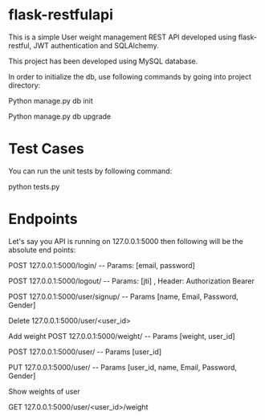 # flask-restfulapi
This is a simple User weight management REST API developed using flask-restful, JWT authentication and SQLAlchemy.

This project has been developed using MySQL database.

In order to initialize the db, use following commands by going into project directory:

Python manage.py db init

Python manage.py db upgrade

# Test Cases
You can run the unit tests by following command:

python tests.py 

# Endpoints
Let's say you API is running on 127.0.0.1:5000 then following will be the absolute end points:

POST 127.0.0.1:5000/login/
-- Params: [email, password]

POST 127.0.0.1:5000/logout/ -- Params: [jti] , Header: Authorization Bearer <jwt>

POST 127.0.0.1:5000/user/signup/
-- Params 
[name, Email,
Password,
Gender]

Delete 127.0.0.1:5000/user/<user_id>

Add weight POST 127.0.0.1:5000/weight/
-- Params [weight, user_id]

POST 127.0.0.1:5000/user/ -- Params  [user_id]


PUT 127.0.0.1:5000/user/ -- Params 
[user_id, name, Email,
Password,
Gender]

Show weights of user

GET 127.0.0.1:5000/user/<user_id>/weight	